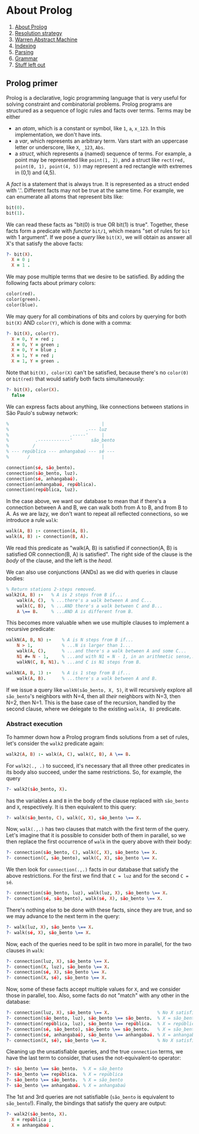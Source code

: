 # About Prolog

1. [About Prolog](about-prolog.md)
1. [Resolution strategy](resolution.md)
1. [Warren Abstract Machine](wam.md)
1. [Indexing](indices.md)
1. [Parsing](parsing.md)
1. [Grammar](grammar.md)
1. [Stuff left out](references.md)

## Prolog primer

Prolog is a declarative, logic programming language that is very useful for solving constraint and combinatorial problems. Prolog programs are structured as a sequence of logic rules and facts over terms. Terms may be either

- an _atom_, which is a constant or symbol, like `1`, `a`, `x_123`. In this implementation, we don't have ints.
- a _var_, which represents an arbitrary term. Vars start with an uppercase letter or underscore, like `X`, `_123`, `Abs`.
- a _struct_, which represents a (named) sequence of terms. For example, a point may be represented like `point(1, 2)`, and a struct like `rect(red, point(0, 1), point(4, 5))` may represent a red rectangle with extremes in (0,1) and (4,5).

A _fact_ is a statement that is always true. It is represented as a struct ended with '.'. Different facts may not be true at the same time. For example, we can enumerate all atoms that represent bits like:

```prolog
bit(0).
bit(1).
```

We can read these facts as "bit(0) is true OR bit(1) is true". Together, these facts form a predicate with _functor_ `bit/1`, which means "set of rules for `bit` with 1 argument". If we pose a _query_ like `bit(X)`, we will obtain as answer all X's that satisfy the above facts:

```prolog
?- bit(X).
  X = 0 ;
  X = 1 .
```

We may pose multiple terms that we desire to be satisfied. By adding the following facts about primary colors:

```prolog
color(red).
color(green).
color(blue).
```

We may query for all combinations of bits and colors by querying for both `bit(X)` AND `color(Y)`, which is done with a comma:

```prolog
?- bit(X), color(Y).
  X = 0, Y = red ;
  X = 0, Y = green ;
  X = 0, Y = blue ;
  X = 1, Y = red ;
  X = 1, Y = green .
```

Note that `bit(X), color(X)` can't be satisfied, because there's no `color(0)` or `bit(red)` that would satisfy both facts simultaneously:

```prolog
?- bit(X), color(X).
  false
```

We can express facts about anything, like connections between stations in São Paulo's subway network:

```prolog
%                                   |
%                             .--- luz
%                       .-----'     |
%          .------------'       são_bento
%         /                         |
% --- república --- anhangabaú --- sé ---
%       /                           |

connection(sé, são_bento).
connection(são_bento, luz).
connection(sé, anhangabaú).
connection(anhangabaú, república).
connection(república, luz).
```

In the case above, we want our database to mean that if there's a connection between A and B, we can walk both from A to B, and from B to A. As we are lazy, we don't want to repeat all reflected connections, so we introduce a rule `walk`:

```prolog
walk(A, B) :- connection(A, B).
walk(A, B) :- connection(B, A).
```

We read this predicate as "walk(A, B) is satisfied if connection(A, B) is satisfied OR connection(B, A) is satisfied". The right side of the clause is the _body_ of the clause, and the left is the _head_.

We can also use conjunctions (ANDs) as we did with queries in clause bodies:

```prolog
% Return stations 2-steps removed.
walk2(A, B) :-   % A is 2 steps from B if...
    walk(A, C),  % ...there's a walk between A and C...
    walk(C, B),  % ...AND there's a walk between C and B...
    A \== B.     % ...AND A is different from B.
```

This becomes more valuable when we use multiple clauses to implement a recursive predicate:

```prolog
walkN(A, B, N) :-    % A is N steps from B if...
    N > 1,           % ...N is larger than 1...
    walk(A, C),      % ...and there's a walk between A and some C...
    N1 #= N - 1,     % ...and with N1 = N - 1, in an arithmetic sense,...
    walkN(C, B, N1). % ...and C is N1 steps from B.

walkN(A, B, 1) :-    % A is 1 step from B if...
    walk(A, B).      % ...there's a walk between A and B.
```

If we issue a query like `walkN(são_bento, X, 5)`, it will recursively explore all
`são_bento`'s neighbors with N=4, then all _their_ neighbors with N=3, then N=2, then N=1.
This is the base case of the recursion, handled by the second clause, where we delegate
to the existing `walk(A, B)` predicate.

### Abstract execution

To hammer down how a Prolog program finds solutions from a set of rules, let's
consider the `walk2` predicate again:

```prolog
walk2(A, B) :- walk(A, C), walk(C, B), A \== B.
```

For `walk2(., .)` to succeed, it's necessary that all three other predicates in its body also succeed, under the same restrictions. So, for example, the query

```prolog
?- walk2(são_bento, X).
```

has the variables `A` and `B` in the body of the clause replaced with `são_bento` and `X`, respectively. It is then equivalent to this query:

```prolog
?- walk(são_bento, C), walk(C, X), são_bento \== X.
```

Now, `walk(.,.)` has two clauses that match with the first term of the query.
Let's imagine that it is possible to consider both of them in parallel, so we then
replace the first occurrence of `walk` in the query above with their body:

```prolog
?- connection(são_bento, C), walk(C, X), são_bento \== X.
?- connection(C, são_bento), walk(C, X), são_bento \== X.
```

We then look for `connection(.,.)` facts in our database that satisfy the above restrictions. For the first we find that `C = luz` and for the second `C = sé`.

```prolog
?- connection(são_bento, luz), walk(luz, X), são_bento \== X.
?- connection(sé, são_bento), walk(sé, X), são_bento \== X.
```

There's nothing else to be done with these facts, since they are true, and so we may advance to the next term in the query:

```prolog
?- walk(luz, X), são_bento \== X.
?- walk(sé, X), são_bento \== X.
```

Now, each of the queries need to be split in two more in parallel, for the two clauses in `walk`:

```prolog
?- connection(luz, X), são_bento \== X.
?- connection(X, luz), são_bento \== X.
?- connection(sé, X), são_bento \== X.
?- connection(X, sé), são_bento \== X.
```

Now, some of these facts accept multiple values for `X`, and we consider those in
parallel, too. Also, some facts do not "match" with any other in the database:

```prolog
?- connection(luz, X), são_bento \== X.                  % No X satisfies this
?- connection(são_bento, luz), são_bento \== são_bento.  % X = são_bento
?- connection(república, luz), são_bento \== república.  % X = república
?- connection(sé, são_bento), são_bento \== são_bento.   % X = são_bento
?- connection(sé, anhangabaú), são_bento \== anhangabaú. % X = anhangabaú
?- connection(X, sé), são_bento \== X.                   % No X satisfies this
```

Cleaning up the unsatisfiable queries, and the true `connection` terms, we have the
last term to consider, that uses the not-equivalent-to operator:

```prolog
?- são_bento \== são_bento.  % X = são_bento
?- são_bento \== república.  % X = república
?- são_bento \== são_bento.  % X = são_bento
?- são_bento \== anhangabaú. % X = anhangabaú
```

The 1st and 3rd queries are not satisfiable (`são_bento` is equivalent to `são_bento`!).
Finally, the bindings that satisfy the query are output:

```prolog
?- walk2(são_bento, X).
  X = república ;
  X = anhangabaú .
```

